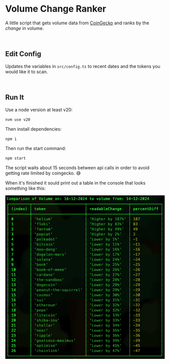 # Volume Change Ranker

A little script that gets volume data from [CoinGecko](coingecko.com) and ranks by the _change_ in volume.

<br/>

## Edit Config

Updates the variables in `src/config.ts` to recent dates and the tokens you would like it to scan.

<br/>

## Run It

Use a node version at least v20:
```
nvm use v20
```

Then install dependencies:
```
npm i
```

Then run the start command:
```
npm start
```

The script waits about 15 seconds between api calls in order to avoid getting rate limited by coingecko. 😅

When it's finished it sould print out a table in the console that looks something like this:

<img src="./Screenshot.png">
